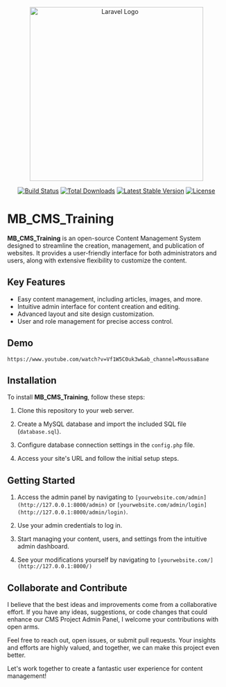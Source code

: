 <p align="center"><a href="https://laravel.com" target="_blank"><img src="https://raw.githubusercontent.com/laravel/art/master/logo-lockup/5%20SVG/2%20CMYK/1%20Full%20Color/laravel-logolockup-cmyk-red.svg" width="400" alt="Laravel Logo"></a></p>

<p align="center">
<a href="https://github.com/laravel/framework/actions"><img src="https://github.com/laravel/framework/workflows/tests/badge.svg" alt="Build Status"></a>
<a href="https://packagist.org/packages/laravel/framework"><img src="https://img.shields.io/packagist/dt/laravel/framework" alt="Total Downloads"></a>
<a href="https://packagist.org/packages/laravel/framework"><img src="https://img.shields.io/packagist/v/laravel/framework" alt="Latest Stable Version"></a>
<a href="https://packagist.org/packages/laravel/framework"><img src="https://img.shields.io/packagist/l/laravel/framework" alt="License"></a>
</p>

# MB_CMS_Training

**MB_CMS_Training** is an open-source Content Management System designed to streamline the creation, management, and publication of websites. It provides a user-friendly interface for both administrators and users, along with extensive flexibility to customize the content.

## Key Features

- Easy content management, including articles, images, and more.
- Intuitive admin interface for content creation and editing.
- Advanced layout and site design customization.
- User and role management for precise access control.

## Demo
    https://www.youtube.com/watch?v=Vf1W5C0uk3w&ab_channel=MoussaBane

## Installation

To install **MB_CMS_Training**, follow these steps:

1. Clone this repository to your web server.

2. Create a MySQL database and import the included SQL file (`database.sql`).

3. Configure database connection settings in the `config.php` file.

4. Access your site's URL and follow the initial setup steps.

## Getting Started

1. Access the admin panel by navigating to `[yourwebsite.com/admin](http://127.0.0.1:8000/admin)` or `[yourwebsite.com/admin/login](http://127.0.0.1:8000/admin/login)`.

2. Use your admin credentials to log in.

3. Start managing your content, users, and settings from the intuitive admin dashboard.

4. See your modifications yourself by navigating to `[yourwebsite.com/](http://127.0.0.1:8000/)`

## Collaborate and Contribute

I believe that the best ideas and improvements come from a collaborative effort. If you have any ideas, suggestions, or code changes that could enhance our CMS Project Admin Panel, I welcome your contributions with open arms.

Feel free to reach out, open issues, or submit pull requests. Your insights and efforts are highly valued, and together, we can make this project even better.

Let's work together to create a fantastic user experience for content management!

